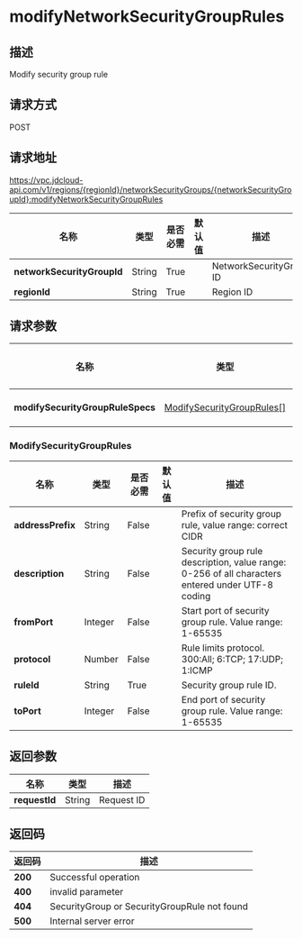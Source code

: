 # modifyNetworkSecurityGroupRules


## 描述
Modify security group rule

## 请求方式
POST

## 请求地址
https://vpc.jdcloud-api.com/v1/regions/{regionId}/networkSecurityGroups/{networkSecurityGroupId}:modifyNetworkSecurityGroupRules

|名称|类型|是否必需|默认值|描述|
|---|---|---|---|---|
|**networkSecurityGroupId**|String|True||NetworkSecurityGroup ID|
|**regionId**|String|True||Region ID|

## 请求参数
|名称|类型|是否必需|默认值|描述|
|---|---|---|---|---|
|**modifySecurityGroupRuleSpecs**|[ModifySecurityGroupRules[]](##ModifySecurityGroupRules)|True||Security group rule information|

### <a name="ModifySecurityGroupRules">ModifySecurityGroupRules</a>
|名称|类型|是否必需|默认值|描述|
|---|---|---|---|---|
|**addressPrefix**|String|False||Prefix of security group rule, value range: correct CIDR  |
|**description**|String|False||Security group rule description, value range: 0-256 of all characters entered under UTF-8 coding|
|**fromPort**|Integer|False||Start port of security group rule. Value range: 1-65535|
|**protocol**|Number|False||Rule limits protocol. 300:All; 6:TCP; 17:UDP; 1:ICMP|
|**ruleId**|String|True||Security group rule ID.|
|**toPort**|Integer|False||End port of security group rule. Value range: 1-65535|

## 返回参数
|名称|类型|描述|
|---|---|---|
|**requestId**|String|Request ID|



## 返回码
|返回码|描述|
|---|---|
|**200**|Successful operation|
|**400**|invalid parameter|
|**404**|SecurityGroup or SecurityGroupRule not found|
|**500**|Internal server error|
